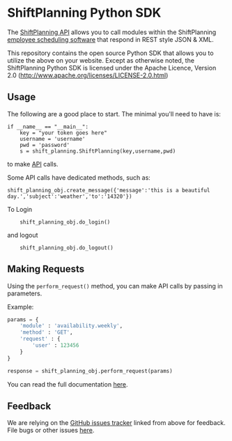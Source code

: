 ShiftPlanning Python SDK
================

The [ShiftPlanning API](http://www.shiftplanning.com/api/) allows you to call modules within the ShiftPlanning [employee scheduling software](http://www.shiftplanning.com/) that respond in REST style JSON & XML.

This repository contains the open source Python SDK that allows you to utilize the
above on your website. Except as otherwise noted, the ShiftPlanning Python SDK
is licensed under the Apache Licence, Version 2.0
(http://www.apache.org/licenses/LICENSE-2.0.html)


Usage
-----

The following are a good place to start. The minimal you'll need to
have is:

    if __name__ == "__main__":
        key = "your token goes here"
        username = 'username'
        pwd = 'password'
        s = shift_planning.ShiftPlanning(key,username,pwd)

to make [API] calls. 

Some API calls have dedicated methods, such as:

    shift_planning_obj.create_message({'message':'this is a beautiful day.','subject':'weather','to':'14320'})
        
To Login

        shift_planning_obj.do_login()

and logout

        shift_planning_obj.do_logout()

Making Requests
--------------

Using the `perform_request()` method, you can make API calls by passing in parameters.

Example:

```python
params = {
    'module' : 'availability.weekly',
    'method' : 'GET',
    'request' : {
        'user' : 123456
    }
}

response = shift_planning_obj.perform_request(params)
```


You can read the full documentation [here](http://www.shiftplanning.com/api/).


[API]: http://www.shiftplanning.com/api/


Feedback
--------

We are relying on the [GitHub issues tracker](/../../issues) linked from above for
feedback. File bugs or other issues [here](/../../issues).

